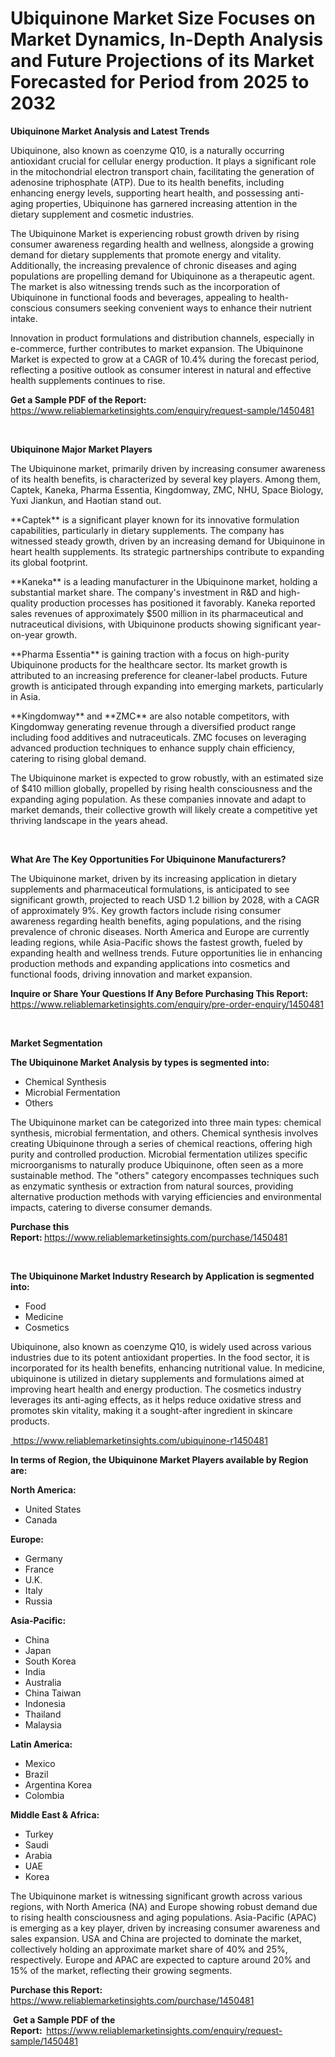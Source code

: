 <p><h1>Ubiquinone Market Size Focuses on Market Dynamics, In-Depth Analysis and Future Projections of its Market Forecasted for Period from 2025 to 2032</h1></p><p><strong>Ubiquinone Market Analysis and Latest Trends</strong></p>
<p><p>Ubiquinone, also known as coenzyme Q10, is a naturally occurring antioxidant crucial for cellular energy production. It plays a significant role in the mitochondrial electron transport chain, facilitating the generation of adenosine triphosphate (ATP). Due to its health benefits, including enhancing energy levels, supporting heart health, and possessing anti-aging properties, Ubiquinone has garnered increasing attention in the dietary supplement and cosmetic industries.</p><p>The Ubiquinone Market is experiencing robust growth driven by rising consumer awareness regarding health and wellness, alongside a growing demand for dietary supplements that promote energy and vitality. Additionally, the increasing prevalence of chronic diseases and aging populations are propelling demand for Ubiquinone as a therapeutic agent. The market is also witnessing trends such as the incorporation of Ubiquinone in functional foods and beverages, appealing to health-conscious consumers seeking convenient ways to enhance their nutrient intake.</p><p>Innovation in product formulations and distribution channels, especially in e-commerce, further contributes to market expansion. The Ubiquinone Market is expected to grow at a CAGR of 10.4% during the forecast period, reflecting a positive outlook as consumer interest in natural and effective health supplements continues to rise.</p></p>
<p><strong>Get a Sample PDF of the Report:&nbsp;</strong> <a href="https://www.reliablemarketinsights.com/enquiry/request-sample/1450481?utm_campaign=3090&utm_medium=2&utm_source=Github&utm_content=ia&utm_term=19042025&utm_id=ubiquinone">https://www.reliablemarketinsights.com/enquiry/request-sample/1450481</a></p>
<p>&nbsp;</p>
<p><strong>Ubiquinone Major Market Players</strong></p>
<p><p>The Ubiquinone market, primarily driven by increasing consumer awareness of its health benefits, is characterized by several key players. Among them, Captek, Kaneka, Pharma Essentia, Kingdomway, ZMC, NHU, Space Biology, Yuxi Jiankun, and Haotian stand out.</p><p>**Captek** is a significant player known for its innovative formulation capabilities, particularly in dietary supplements. The company has witnessed steady growth, driven by an increasing demand for Ubiquinone in heart health supplements. Its strategic partnerships contribute to expanding its global footprint.</p><p>**Kaneka** is a leading manufacturer in the Ubiquinone market, holding a substantial market share. The company's investment in R&D and high-quality production processes has positioned it favorably. Kaneka reported sales revenues of approximately $500 million in its pharmaceutical and nutraceutical divisions, with Ubiquinone products showing significant year-on-year growth.</p><p>**Pharma Essentia** is gaining traction with a focus on high-purity Ubiquinone products for the healthcare sector. Its market growth is attributed to an increasing preference for cleaner-label products. Future growth is anticipated through expanding into emerging markets, particularly in Asia.</p><p>**Kingdomway** and **ZMC** are also notable competitors, with Kingdomway generating revenue through a diversified product range including food additives and nutraceuticals. ZMC focuses on leveraging advanced production techniques to enhance supply chain efficiency, catering to rising global demand.</p><p>The Ubiquinone market is expected to grow robustly, with an estimated size of $410 million globally, propelled by rising health consciousness and the expanding aging population. As these companies innovate and adapt to market demands, their collective growth will likely create a competitive yet thriving landscape in the years ahead.</p></p>
<p>&nbsp;</p>
<p><strong>What Are The Key Opportunities For Ubiquinone Manufacturers?</strong></p>
<p><p>The Ubiquinone market, driven by its increasing application in dietary supplements and pharmaceutical formulations, is anticipated to see significant growth, projected to reach USD 1.2 billion by 2028, with a CAGR of approximately 9%. Key growth factors include rising consumer awareness regarding health benefits, aging populations, and the rising prevalence of chronic diseases. North America and Europe are currently leading regions, while Asia-Pacific shows the fastest growth, fueled by expanding health and wellness trends. Future opportunities lie in enhancing production methods and expanding applications into cosmetics and functional foods, driving innovation and market expansion.</p></p>
<p><strong>Inquire or Share Your Questions If Any Before Purchasing This Report:</strong> <a href="https://www.reliablemarketinsights.com/enquiry/pre-order-enquiry/1450481?utm_campaign=3090&utm_medium=2&utm_source=Github&utm_content=ia&utm_term=19042025&utm_id=ubiquinone">https://www.reliablemarketinsights.com/enquiry/pre-order-enquiry/1450481</a></p>
<p>&nbsp;</p>
<p><strong>Market Segmentation</strong></p>
<p><strong>The Ubiquinone Market Analysis by types is segmented into:</strong></p>
<p><ul><li>Chemical Synthesis</li><li>Microbial Fermentation</li><li>Others</li></ul></p>
<p><p>The Ubiquinone market can be categorized into three main types: chemical synthesis, microbial fermentation, and others. Chemical synthesis involves creating Ubiquinone through a series of chemical reactions, offering high purity and controlled production. Microbial fermentation utilizes specific microorganisms to naturally produce Ubiquinone, often seen as a more sustainable method. The "others" category encompasses techniques such as enzymatic synthesis or extraction from natural sources, providing alternative production methods with varying efficiencies and environmental impacts, catering to diverse consumer demands.</p></p>
<p><strong>Purchase this Report:&nbsp;</strong><a href="https://www.reliablemarketinsights.com/purchase/1450481?utm_campaign=3090&utm_medium=2&utm_source=Github&utm_content=ia&utm_term=19042025&utm_id=ubiquinone">https://www.reliablemarketinsights.com/purchase/1450481</a></p>
<p>&nbsp;</p>
<p><strong>The Ubiquinone Market Industry Research by Application is segmented into:</strong></p>
<p><ul><li>Food</li><li>Medicine</li><li>Cosmetics</li></ul></p>
<p><p>Ubiquinone, also known as coenzyme Q10, is widely used across various industries due to its potent antioxidant properties. In the food sector, it is incorporated for its health benefits, enhancing nutritional value. In medicine, ubiquinone is utilized in dietary supplements and formulations aimed at improving heart health and energy production. The cosmetics industry leverages its anti-aging effects, as it helps reduce oxidative stress and promotes skin vitality, making it a sought-after ingredient in skincare products.</p></p>
<p><a href="https://www.reliablemarketinsights.com/ubiquinone-r1450481?utm_campaign=3090&utm_medium=2&utm_source=Github&utm_content=ia&utm_term=19042025&utm_id=ubiquinone">&nbsp;https://www.reliablemarketinsights.com/ubiquinone-r1450481</a></p>
<p><strong>In terms of Region, the Ubiquinone Market Players available by Region are:</strong></p>
<p>
    <p> <strong> North America: </strong>
        <ul>
            <li>United States</li>
            <li>Canada</li>
        </ul>
        </p> 
    <p> <strong> Europe: </strong>
        <ul>
            <li>Germany</li>
            <li>France</li>
            <li>U.K.</li>
            <li>Italy</li>
            <li>Russia</li>
        </ul>
        </p> 
    <p> <strong> Asia-Pacific: </strong>
        <ul>
            <li>China</li>
            <li>Japan</li>
            <li>South Korea</li>
            <li>India</li>
            <li>Australia</li>
            <li>China Taiwan</li>
            <li>Indonesia</li>
            <li>Thailand</li>
            <li>Malaysia</li>
        </ul>
        </p> 
    <p> <strong> Latin America: </strong>
        <ul>
            <li>Mexico</li>
            <li>Brazil</li>
            <li>Argentina Korea</li>
            <li>Colombia</li>
        </ul>
        </p> 
    <p> <strong> Middle East & Africa: </strong>
        <ul>
            <li>Turkey</li>
            <li>Saudi</li>
            <li>Arabia</li>
            <li>UAE</li>
            <li>Korea</li>
        </ul>
    </p>
    </p>
<p><p>The Ubiquinone market is witnessing significant growth across various regions, with North America (NA) and Europe showing robust demand due to rising health consciousness and aging populations. Asia-Pacific (APAC) is emerging as a key player, driven by increasing consumer awareness and sales expansion. USA and China are projected to dominate the market, collectively holding an approximate market share of 40% and 25%, respectively. Europe and APAC are expected to capture around 20% and 15% of the market, reflecting their growing segments.</p></p>
<p><strong>Purchase this Report: </strong><a href="https://www.reliablemarketinsights.com/purchase/1450481?utm_campaign=3090&utm_medium=2&utm_source=Github&utm_content=ia&utm_term=19042025&utm_id=ubiquinone">https://www.reliablemarketinsights.com/purchase/1450481</a></p>
<p>&nbsp;<strong>Get a Sample PDF of the Report:&nbsp;&nbsp;</strong><a href="https://www.reliablemarketinsights.com/enquiry/request-sample/1450481?utm_campaign=3090&utm_medium=2&utm_source=Github&utm_content=ia&utm_term=19042025&utm_id=ubiquinone">https://www.reliablemarketinsights.com/enquiry/request-sample/1450481</a></p>
<p><strong></strong></p>
<p><p></p><p></p><p></p></p>